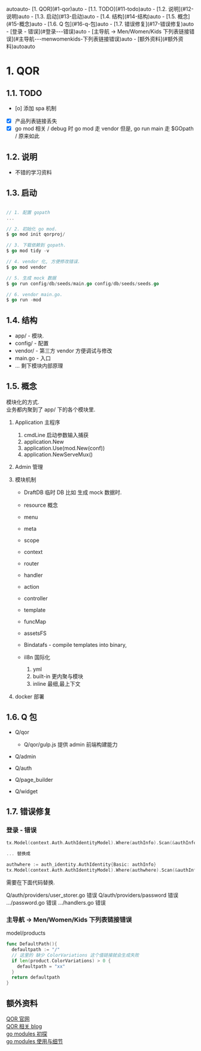 <!-- TOC -->autoauto- [1. QOR](#1-qor)auto    - [1.1. TODO](#11-todo)auto    - [1.2. 说明](#12-说明)auto    - [1.3. 启动](#13-启动)auto    - [1.4. 结构](#14-结构)auto    - [1.5. 概念](#15-概念)auto    - [1.6. Q 包](#16-q-包)auto    - [1.7. 错误修复](#17-错误修复)auto        - [登录 - 错误](#登录---错误)auto        - [主导航 -> Men/Women/Kids 下列表链接错误](#主导航---menwomenkids-下列表链接错误)auto    - [额外资料](#额外资料)autoauto<!-- /TOC -->

# 1. QOR

## 1.1. TODO

-   [o] 添加 spa 机制
-   [x] 产品列表链接丢失
-   [x] go mod 相关 / debug 时 go mod 走 vendor 但是, go run main 走 \$GOpath / 原来如此

## 1.2. 说明

-   不错的学习资料

## 1.3. 启动

```go

// 1. 配置 gopath
...

// 2. 初始化 go mod.
$ go mod init qorproj/

// 3. 下载依赖到 gopath.
$ go mod tidy -v

// 4. vendor 化, 方便修改错误.
$ go mod vendor

// 5. 生成 mock 数据
$ go run config/db/seeds/main.go config/db/seeds/seeds.go

// 6. vendor main.go.
$ go run -mod

```

## 1.4. 结构

-   app/ - 模块.
-   config/ - 配置
-   vendor/ - 第三方 vendor 方便调试与修改
-   main.go - 入口
-   ... 剩下模块内部原理

## 1.5. 概念

模块化的方式.  
业务都内聚到了 app/ 下的各个模块里.

1. Application 主程序

    1. cmdLine 启动参数输入捕获
    1. application.New
    1. application.Use(mod.New(conf))
    1. application.NewServeMux()

1. Admin 管理

1. 模块机制

    - DraftDB 临时 DB 比如 生成 mock 数据时.
    - resource 概念
    - menu
    - meta
    - scope
    - context
    - router
    - handler
    - action
    - controller
    - template
    - funcMap
    - assetsFS
    - Bindatafs - compile templates into binary,
    - il8n 国际化

        1. yml
        2. built-in 更内聚与模块
        3. inline 最细,最上下文

1. docker 部署

## 1.6. Q 包

-   Q/qor

    -   Q/qor/gulp.js 提供 admin 前端构建能力

-   Q/admin
-   Q/auth
-   Q/page_builder
-   Q/widget

## 1.7. 错误修复

### 登录 - 错误

```go
tx.Model(context.Auth.AuthIdentityModel).Where(authInfo).Scan(&authInfo).RecordNotFound()

... 替换成

authwhere := auth_identity.AuthIdentity{Basic: authInfo}
tx.Model(context.Auth.AuthIdentityModel).Where(authwhere).Scan(&authInfo).RecordNotFound()
```

需要在下面代码替换.

Q/auth/providers/user_storer.go 错误
Q/auth/providers/password 错误
.../password.go 错误
.../handlers.go 错误

### 主导航 -> Men/Women/Kids 下列表链接错误
model/products 
```go
func DefaultPath(){
  defaultpath := "/"
  // 这里的 缺少 ColorVariations 这个值链接就会生成失败  
  if len(product.ColorVariations) > 0 {
    defaultpath = "xx"
  }
  return defaultpath
}
```

## 额外资料

[QOR 官网](https://doc.getqor.com)  
[QOR 相关 blog](https://blog.csdn.net/freewebsys/article/details/80575900)  
[go modules 初探](https://www.cnblogs.com/apocelipes/p/9534885.html)  
[go modules 使用与细节](https://www.cnblogs.com/apocelipes/p/10295096.html)
